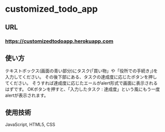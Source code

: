 # customized_todo_app

## URL
### https://customizedtodoapp.herokuapp.com

## 使い方
 テキストボックス(画面の青い部分)にタスク(「買い物」や「役所での手続き」)を入力してください。
その後下部にある、タスクの達成度に応じたボタンを押してください。
そうすれば達成度に応じたエールがalert形式で画面に表示されるはずです。
OKボタンを押すと、「入力したタスク : 達成度」という風にもう一度alertが表示されます。

## 使用技術
JavaScript, HTML5, CSS
